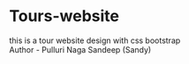 # Tours-website

this is a tour website design with css bootstrap
<br>
Author - Pulluri Naga Sandeep (Sandy)
